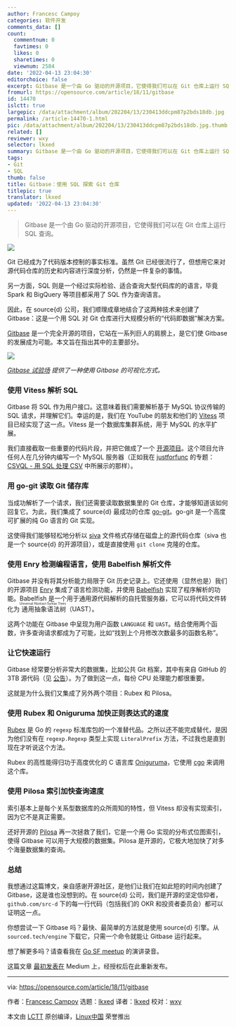 ```yaml
---
author: Francesc Campoy
categories: 软件开发
comments_data: []
count:
  commentnum: 0
  favtimes: 0
  likes: 0
  sharetimes: 0
  viewnum: 2584
date: '2022-04-13 23:04:30'
editorchoice: false
excerpt: Gitbase 是一个由 Go 驱动的开源项目，它使得我们可以在 Git 仓库上运行 SQL 查询。
fromurl: https://opensource.com/article/18/11/gitbase
id: 14470
islctt: true
largepic: /data/attachment/album/202204/13/230413ddcpm87p2bds18db.jpg
permalink: /article-14470-1.html
pic: /data/attachment/album/202204/13/230413ddcpm87p2bds18db.jpg.thumb.jpg
related: []
reviewer: wxy
selector: lkxed
summary: Gitbase 是一个由 Go 驱动的开源项目，它使得我们可以在 Git 仓库上运行 SQL 查询。
tags:
- Git
- SQL
thumb: false
title: Gitbase：使用 SQL 探索 Git 仓库
titlepic: true
translator: lkxed
updated: '2022-04-13 23:04:30'
---
```



> 
> Gitbase 是一个由 Go 驱动的开源项目，它使得我们可以在 Git 仓库上运行 SQL 查询。
> 
> 
> 


![](/data/attachment/album/202204/13/230413ddcpm87p2bds18db.jpg)


Git 已经成为了代码版本控制的事实标准。虽然 Git 已经很流行了，但想用它来对源代码仓库的历史和内容进行深度分析，仍然是一件复杂的事情。


另一方面，SQL 则是一个经过实际检验、适合查询大型代码库的的语言，毕竟 Spark 和 BigQuery 等项目都采用了 SQL 作为查询语言。


因此，在 source{d} 公司，我们顺理成章地结合了这两种技术来创建了 Gitbase：这是一个用 SQL 对 Git 仓库进行大规模分析的“代码即数据”解决方案。


[Gitbase](https://github.com/src-d/gitbase) 是一个完全开源的项目，它站在一系列巨人的肩膀上，是它们使 Gitbase 的发展成为可能。本文旨在指出其中的主要部分。


![](/data/attachment/album/202204/13/230432g3s0su4ujozmezi2.png)


*[Gitbase 试验场](https://github.com/src-d/gitbase-web) 提供了一种使用 Gitbase 的可视化方式。*


### 使用 Vitess 解析 SQL


Gitbase 将 SQL 作为用户接口。这意味着我们需要解析基于 MySQL 协议传输的 SQL 请求，并理解它们。幸运的是，我们在 YouTube 的朋友和他们的 [Vitess](https://github.com/vitessio/vitess) 项目已经实现了这一点。Vitess 是一个数据库集群系统，用于 MySQL 的水平扩展。


我们直接截取一些重要的代码片段，并把它做成了一个 [开源项目](https://github.com/src-d/go-mysql-server)。这个项目允许任何人在几分钟内编写一个 MySQL 服务器（正如我在 [justforfunc](http://justforfunc.com/) 的专题：[CSVQL - 用 SQL 处理 CSV](https://youtu.be/bcRDXAraprk) 中所展示的那样）。


### 用 go-git 读取 Git 储存库


当成功解析了一个请求，我们还需要读取数据集里的 Git 仓库，才能够知道该如何回复它。为此，我们集成了 source{d} 最成功的仓库 [go-git](https://github.com/src-d/go-git)。go-git 是一个高度可扩展的纯 Go 语言的 Git 实现。


这使得我们能够轻松地分析以 [siva](https://github.com/src-d/siva) 文件格式存储在磁盘上的源代码仓库（siva 也是一个 source{d} 的开源项目），或是直接使用 `git clone` 克隆的仓库。


### 使用 Enry 检测编程语言，使用 Babelfish 解析文件


Gitbase 并没有将其分析能力局限于 Git 历史记录上。它还使用（显然也是）我们的开源项目 [Enry](https://github.com/src-d/enry) 集成了语言检测功能，并使用 [Babelfish](https://github.com/bblfsh/bblfshd) 实现了程序解析的功能。Babelfish 是一个用于通用源代码解析的自托管服务器，它可以将代码文件转化为<ruby> 通用抽象语法树 <rt>  Universal Abstract Syntax Trees </rt></ruby>（UAST）。


这两个功能在 Gitbase 中呈现为用户函数 `LANGUAGE` 和 `UAST`。结合使用两个函数，许多查询请求都成为了可能，比如“找到上个月修改次数最多的函数名称”。


### 让它快速运行


Gitbase 经常要分析非常大的数据集，比如公共 Git 档案，其中有来自 GitHub 的 3TB 源代码（见 [公告](https://blog.sourced.tech/post/announcing-pga/)）。为了做到这一点，每份 CPU 处理能力都很重要。


这就是为什么我们又集成了另外两个项目：Rubex 和 Pilosa。


### 使用 Rubex 和 Oniguruma 加快正则表达式的速度


[Rubex](https://github.com/moovweb/rubex) 是 Go 的 `regexp` 标准库包的一个准替代品。之所以还不能完成替代，是因为他们没有在 `regexp.Regexp` 类型上实现 `LiteralPrefix` 方法，不过我也是直到现在才听说这个方法。


Rubex 的高性能得归功于高度优化的 C 语言库 [Oniguruma](https://github.com/kkos/oniguruma)，它使用 [cgo](https://golang.org/cmd/cgo/) 来调用这个库。


### 使用 Pilosa 索引加快查询速度


索引基本上是每个关系型数据库的众所周知的特性，但 Vitess 却没有实现索引，因为它不是真正需要。


还好开源的 [Pilosa](https://github.com/pilosa/pilosa) 再一次拯救了我们，它是一个用 Go 实现的分布式位图索引，使得 Gitbase 可以用于大规模的数据集。Pilosa 是开源的，它极大地加快了对多个海量数据集的查询。


### 总结


我想通过这篇博文，亲自感谢开源社区，是他们让我们在如此短的时间内创建了 Gitbase，这是谁也没想到的。在 source{d} 公司，我们是开源的坚定信仰者，`github.com/src-d` 下的每一行代码（包括我们的 OKR 和投资者委员会）都可以证明这一点。


你想尝试一下 Gitbase 吗？最快、最简单的方法就是使用 source{d} 引擎。从 `sourced.tech/engine` 下载它，只需一个命令就能让 Gitbase 运行起来。


想了解更多吗？请查看我在 [Go SF meetup](https://www.meetup.com/golangsf/events/251690574/) 的演讲录音。


这篇文章 [最初发表在](https://medium.com/sourcedtech/gitbase-exploring-git-repos-with-sql-95ec0986386c) Medium 上，经授权后在此重新发布。




---


via: <https://opensource.com/article/18/11/gitbase>


作者：[Francesc Campoy](https://opensource.com/users/francesc/) 选题：[lkxed](https://github.com/lkxed/) 译者：[lkxed](https://github.com/lkxed) 校对：[wxy](https://github.com/wxy)


本文由 [LCTT](https://github.com/LCTT/TranslateProject) 原创编译，[Linux中国](https://linux.cn/) 荣誉推出